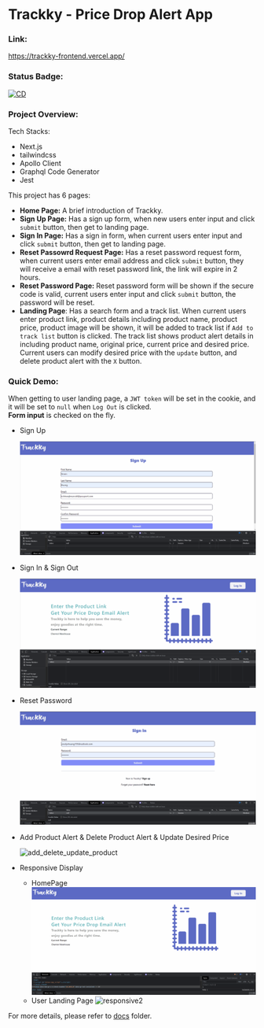 # Trackky - Price Drop Alert App

### **Link**:

https://trackky-frontend.vercel.app/

### **Status Badge**:

[![CD](https://github.com/Jocelyn59435/Trackky_frontend/actions/workflows/CD.yml/badge.svg)](https://github.com/Jocelyn59435/Trackky_frontend/actions/workflows/CD.yml)

### **Project Overview**:

Tech Stacks: 
- Next.js
- tailwindcss
- Apollo Client
- Graphql Code Generator
- Jest

This project has 6 pages:

- **Home Page:** A brief introduction of Trackky.
- **Sign Up Page:** Has a sign up form, when new users enter input and click `submit` button, then get to landing page.
- **Sign In Page:** Has a sign in form, when current users enter input and click `submit` button, then get to landing page.
- **Reset Passowrd Request Page:** Has a reset password request form, when current users enter email address and click `submit` button, they will receive a email with reset password link, the link will expire in 2 hours.
- **Reset Password Page:** Reset password form will be shown if the secure code is valid, current users enter input and click `submit` button, the password will be reset.
- **Landing Page**: Has a search form and a track list. When current users enter product link, product details including product name, product price, product image will be shown, it will be added to track list if `Add to track list` button is clicked. The track list shows product alert details in including product name, original price, current price and desired price. Current users can modify desired price with the `update` button, and delete product alert with the `X` button.

### Quick Demo:

When getting to user landing page, a `JWT token` will be set in the cookie, and it will be set to `null` when `Log Out` is clicked.\
**Form input** is checked on the fly.

- Sign Up

  ![signup](/demoGIF/signup.gif)

- Sign In & Sign Out

  ![signin_signout](/demoGIF/signin_signout.gif)

- Reset Password

  ![reset_password](/demoGIF/resetpassword.gif)

- Add Product Alert & Delete Product Alert & Update Desired Price

  ![add_delete_update_product](/demoGIF/addproduct_deleteproduct.gif)

- Responsive Display

  - HomePage
    ![responsive1](/demoGIF/responsive.gif)
  - User Landing Page
    ![responsive2](/demoGIF/responsive2.gif)

For more details, please refer to [docs](./docs) folder.
